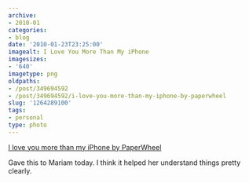 ```yaml
---
archive:
- 2010-01
categories:
- blog
date: '2010-01-23T23:25:00'
imagealt: I Love You More Than My iPhone
imagesizes:
- '640'
imagetype: png
oldpaths:
- /post/349694592
- /post/349694592/i-love-you-more-than-my-iphone-by-paperwheel
slug: '1264289100'
tags:
- personal
type: photo
---
```


[I love you more than my iPhone by PaperWheel][1]

Gave this to Mariam today.  I think it helped her understand things pretty
clearly.

[1]: http://www.etsy.com/shop/PaperWheel
